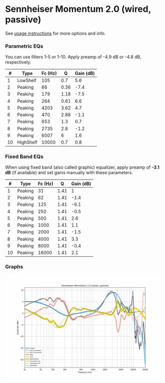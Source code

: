 # Sennheiser Momentum 2.0 (wired, passive)
See [usage instructions](https://github.com/jaakkopasanen/AutoEq#usage) for more options and info.

### Parametric EQs
You can use filters 1-5 or 1-10. Apply preamp of -4.9 dB or -4.8 dB, respectively.

|   # | Type      |   Fc (Hz) |    Q |   Gain (dB) |
|-----|-----------|-----------|------|-------------|
|   1 | LowShelf  |       105 | 0.7  |         5.6 |
|   2 | Peaking   |        66 | 0.36 |        -7.4 |
|   3 | Peaking   |       179 | 1.18 |        -7.5 |
|   4 | Peaking   |       264 | 0.61 |         6.6 |
|   5 | Peaking   |      4203 | 3.62 |         4.7 |
|   6 | Peaking   |       470 | 2.88 |        -1.1 |
|   7 | Peaking   |       653 | 1.3  |         0.7 |
|   8 | Peaking   |      2735 | 2.8  |        -1.2 |
|   9 | Peaking   |      6007 | 6    |         1.6 |
|  10 | HighShelf |     10000 | 0.7  |         0.8 |

### Fixed Band EQs
When using fixed band (also called graphic) equalizer, apply preamp of **-3.1 dB** (if available) and set gains manually with these parameters.

|   # | Type    |   Fc (Hz) |    Q |   Gain (dB) |
|-----|---------|-----------|------|-------------|
|   1 | Peaking |        31 | 1.41 |         1   |
|   2 | Peaking |        62 | 1.41 |        -1.4 |
|   3 | Peaking |       125 | 1.41 |        -6.1 |
|   4 | Peaking |       250 | 1.41 |        -0.5 |
|   5 | Peaking |       500 | 1.41 |         2.6 |
|   6 | Peaking |      1000 | 1.41 |         1.1 |
|   7 | Peaking |      2000 | 1.41 |        -1.5 |
|   8 | Peaking |      4000 | 1.41 |         3.3 |
|   9 | Peaking |      8000 | 1.41 |        -0.4 |
|  10 | Peaking |     16000 | 1.41 |         2.1 |

### Graphs
![](./Sennheiser%20Momentum%202.0%20(wired,%20passive).png)
